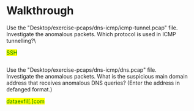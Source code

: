 # Walkthrough

Use the "Desktop/exercise-pcaps/dns-icmp/icmp-tunnel.pcap" file.\
Investigate the anomalous packets. Which protocol is used in ICMP tunnelling?\


&#x20;<mark style="color:green;">SSH</mark>

<figure><img src="https://camo.githubusercontent.com/864ae6933e0ba427b6c5510f9aed0f76536ec4cbfca1bf419075f7f017839dc9/68747470733a2f2f692e696d6775722e636f6d2f6767535752716f2e706e67" alt=""><figcaption></figcaption></figure>

Use the "Desktop/exercise-pcaps/dns-icmp/dns.pcap" file.\
Investigate the anomalous packets. What is the suspicious main domain address that receives anomalous DNS queries? (Enter the address in defanged format.)

<mark style="color:green;">dataexfil\[.]com</mark>

<figure><img src="https://camo.githubusercontent.com/9dd57e471b2bbd13ab8d580cfd7ea22e32aa434ce6a8134bd2fe62e7b31325f6/68747470733a2f2f692e696d6775722e636f6d2f677564785678332e706e67" alt=""><figcaption></figcaption></figure>
